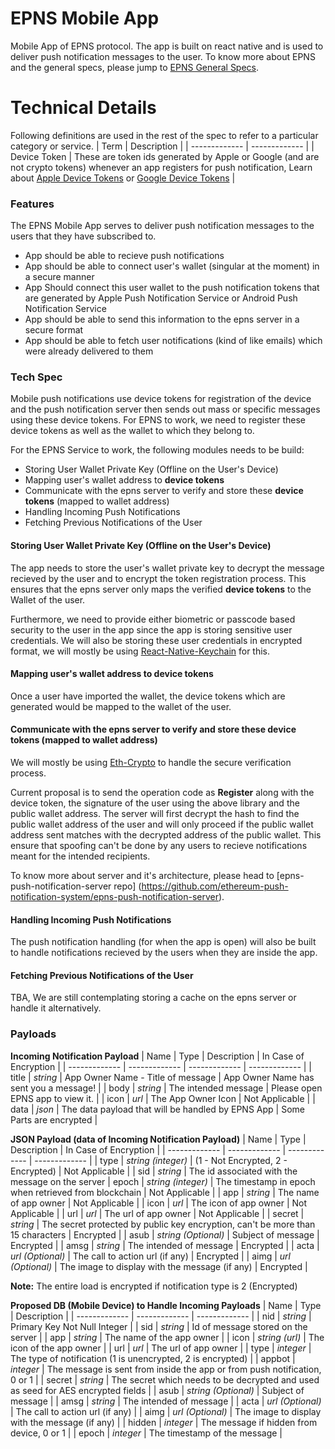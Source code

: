 # EPNS Mobile App
Mobile App of EPNS protocol. The app is built on react native and is used to deliver push notification messages to the user. To know more about EPNS and the general specs, please jump to [EPNS General Specs](https://github.com/ethereum-push-notification-system/epns-specs/blob/master/README.md).

# Technical Details
Following definitions are used in the rest of the spec to refer to a particular category or service.
| Term  | Description |
| ------------- | ------------- |
| Device Token | These are token ids generated by Apple or Google (and are not crypto tokens) whenever an app registers for push notification, Learn about [Apple Device Tokens](https://developer.apple.com/documentation/usernotifications/registering_your_app_with_apns) or [Google Device Tokens](https://developers.google.com/web/ilt/pwa/introduction-to-push-notifications) |

### Features
The EPNS Mobile App serves to deliver push notification messages to the users that they have subscribed to.
- App should be able to recieve push notifications
- App should be able to connect user's wallet (singular at the moment) in a secure manner
- App Should connect this user wallet to the push notification tokens that are generated by Apple Push Notification Service or Android Push Notification Service
- App should be able to send this information to the epns server in a secure format
- App should be able to fetch user notifications (kind of like emails) which were already delivered to them

### Tech Spec
Mobile push notifications use device tokens for registration of the device and the push notification server then sends out mass or specific messages using these device tokens. For EPNS to work, we need to register these device tokens as well as the wallet to which they belong to.

For the EPNS Service to work, the following modules needs to be build:
- Storing User Wallet Private Key (Offline on the User's Device)
- Mapping user's wallet address to **device tokens**
- Communicate with the epns server to verify and store these **device tokens** (mapped to wallet address)
- Handling Incoming Push Notifications
- Fetching Previous Notifications of the User

#### Storing User Wallet Private Key (Offline on the User's Device)
The app needs to store the user's wallet private key to decrypt the message recieved by the user and to encrypt the token registration process. This ensures that the epns server only maps the verified **device tokens** to the Wallet of the user.

Furthermore, we need to provide either biometric or passcode based security to the user in the app since the app is storing sensitive user credentials. We will also be storing these user credentials in encrypted format, we will mostly be using [React-Native-Keychain](https://github.com/oblador/react-native-keychain) for this.

#### Mapping user's wallet address to device tokens
Once a user have imported the wallet, the device tokens which are generated would be mapped to the wallet of the user.

#### Communicate with the epns server to verify and store these device tokens (mapped to wallet address)
We will mostly be using [Eth-Crypto](https://github.com/pubkey/eth-crypto) to handle the secure verification process.

Current proposal is to send the operation code as **Register** along with the device token, the signature of the user using the above library and the public wallet address. The server will first decrypt the hash to find the public wallet address of the user and will only proceed if the public wallet address sent matches with the decrypted address of the public wallet. This ensure that spoofing can't be done by any users to recieve notifications meant for the intended recipients.

To know more about server and it's architecture, please head to [epns-push-notification-server repo] (https://github.com/ethereum-push-notification-system/epns-push-notification-server).

#### Handling Incoming Push Notifications
The push notification handling (for when the app is open) will also be built to handle notifications recieved by the users when they are inside the app.

#### Fetching Previous Notifications of the User
TBA, We are still contemplating storing a cache on the epns server or handle it alternatively.

### Payloads
**Incoming Notification Payload**
| Name  | Type | Description | In Case of Encryption |
| ------------- | ------------- | ------------- |  ------------- |
| title | *string* | App Owner Name - Title of message | App Owner Name has sent you a message! |
| body | *string* | The intended message | Please open EPNS app to view it. |
| icon | *url* | The App Owner Icon | Not Applicable |
| data | *json* | The data payload that will be handled by EPNS App | Some Parts are encrypted |

**JSON Payload (data of Incoming Notification Payload)**
| Name  | Type | Description | In Case of Encryption |
| ------------- | ------------- | ------------- |  ------------- |
| type | *string (integer)* | (1 - Not Encrypted, 2 - Encrypted) | Not Applicable |
| sid | *string* | The id associated with the message on the server
| epoch | *string (integer)* | The timestamp in epoch when retrieved from blockchain | Not Applicable |
| app | *string* | The name of app owner | Not Applicable |
| icon | *url* | The icon of app owner | Not Applicable |
| url | *url* | The url of app owner | Not Applicable |
| secret | *string* | The secret protected by public key encryption, can't be more than 15 characters | Encrypted |
| asub | *string (Optional)* | Subject of message | Encrypted |
| amsg | *string* | The intended of message | Encrypted |
| acta | *url (Optional)* | The call to action url (if any) | Encrypted |
| aimg | *url (Optional)* | The image to display with the message (if any) | Encrypted |

**Note:** The entire load is encrypted if notification type is 2 (Encrypted)

**Proposed DB (Mobile Device) to Handle Incoming Payloads**
| Name  | Type | Description |
| ------------- | ------------- | ------------- |
| nid | *string* | Primary Key Not Null Integer |
| sid | *string* | Id of message stored on the server |
| app | *string* | The name of the app owner |
| icon | *string (url)* | The icon of the app owner |
| url | *url* | The url of app owner |
| type | *integer* | The type of notification (1 is unencrypted, 2 is encrypted) |
| appbot | *integer* | The message is sent from inside the app or from push notification, 0 or 1 |
| secret | *string* | The secret which needs to be decrypted and used as seed for AES encrypted fields |
| asub | *string (Optional)* | Subject of message |
| amsg | *string* | The intended of message |
| acta | *url (Optional)* | The call to action url (if any) |
| aimg | *url (Optional)* | The image to display with the message (if any) |
| hidden | *integer* | The message if hidden from device, 0 or 1 |
| epoch | *integer* | The timestamp of the message |
